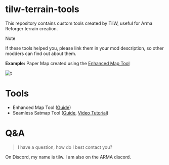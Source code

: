 # tilw-terrain-tools
This repository contains custom tools created by TilW, useful for Arma Reforger terrain creation.

> [!NOTE]
> If these tools helped you, please link them in your mod description, so other modders can find out about them.
>
> **Example:** Paper Map created using the [Enhanced Map Tool](https://github.com/Til-Weimann/tilw-terrain-tools/)

![t](https://github.com/user-attachments/assets/78a4a97c-17d9-493c-a73e-16b32de27c2c)

# Tools

- Enhanced Map Tool ([Guide](https://github.com/Til-Weimann/tilw-terrain-tools/wiki/Enhanced-Map-Tool))
- Seamless Satmap Tool ([Guide](https://github.com/Til-Weimann/tilw-terrain-tools/wiki/Seamless-Satmap-Tool), [Video Tutorial](https://youtu.be/IuKbrGqPy1g))

# Q&A

> I have a question, how do I best contact you?

On Discord, my name is tilw. I am also on the ARMA discord.

